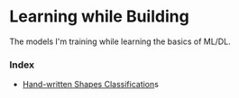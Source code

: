 # Learning while Building

The models I'm training while learning the basics of ML/DL.

### Index

* [Hand-written Shapes Classification](https://github.com/s0mnaths/Learning-while-Building/blob/master/handwritten-shapes-classification)s